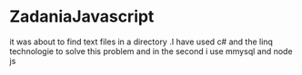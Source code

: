 # ZadaniaJavascript
it was about to find text files in a directory .I have used c# and the linq technologie to solve this problem
and in the second i use mmysql and node js 
